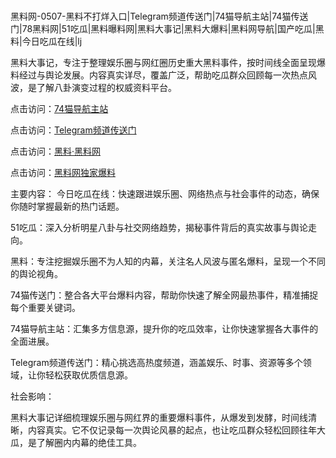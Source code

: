  #
黑料网-0507-黑料不打烊入口|Telegram频道传送门|74猫导航主站|74猫传送门|78黑料网|51吃瓜|黑料曝料网|黑料大事记|黑料大爆料|黑料网导航|国产吃瓜|黑料|今日吃瓜在线|lj

黑料大事记，专注于整理娱乐圈与网红圈历史重大黑料事件，按时间线全面呈现爆料经过与舆论发展。内容真实详尽，覆盖广泛，帮助吃瓜群众回顾每一次热点风波，是了解八卦演变过程的权威资料平台。


点击访问：<a href="https://74mao.com/">74猫导航主站</a>

点击访问：<a href="https://74mao.com/">Telegram频道传送门</a>

点击访问：<a href="https://haef.pages.dev/">黑料·黑料网</a>

点击访问：<a href="https://qfwfg.pages.dev/">黑料网独家爆料</a>

主要内容：
 今日吃瓜在线：快速跟进娱乐圈、网络热点与社会事件的动态，确保你随时掌握最新的热门话题。

51吃瓜：深入分析明星八卦与社交网络趋势，揭秘事件背后的真实故事与舆论走向。

黑料：专注挖掘娱乐圈不为人知的内幕，关注名人风波与匿名爆料，呈现一个不同的舆论视角。

74猫传送门：整合各大平台爆料内容，帮助你快速了解全网最热事件，精准捕捉每个重要关键词。

74猫导航主站：汇集多方信息源，提升你的吃瓜效率，让你快速掌握各大事件的全面进展。

Telegram频道传送门：精心挑选高热度频道，涵盖娱乐、时事、资源等多个领域，让你轻松获取优质信息源。


社会影响：

黑料大事记详细梳理娱乐圈与网红界的重要爆料事件，从爆发到发酵，时间线清晰，内容真实。它不仅记录每一次舆论风暴的起点，也让吃瓜群众轻松回顾往年大瓜，是了解圈内内幕的绝佳工具。

<span style="display:none;">[Canonical link](https://github.com/chibanh/463643 ）</span>
